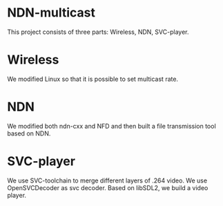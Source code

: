 # NDN-multicast
This project consists of three parts: Wireless, NDN, SVC-player.
# Wireless
We modified Linux so that it is possible to set multicast rate.
# NDN
We modified both ndn-cxx and NFD and then built a file transmission tool based on NDN.
# SVC-player
We use SVC-toolchain to merge different layers of .264 video. We use OpenSVCDecoder as svc decoder. Based on libSDL2, we build a video player.
